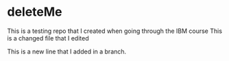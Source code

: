 # deleteMe
This is a testing repo that I created when going through the IBM course
This is a changed file that I edited

This is a new line that I added in a branch.
